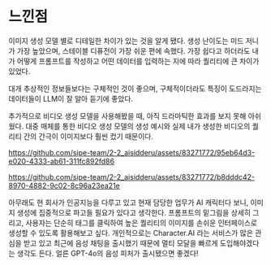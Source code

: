 # 느낀점

이미지 생성 모델 별로 디테일한 차이가 있는 것을 알게 됐다. 생성 난이도는 미드 저니가 가장 높았으며, 스테이블 디퓨전이 가장 쉬운 편에 속했다. 가장 쉽다고 하더라도 내가 어떻게 프롬프트를 작성하고 어떤 데이터를 입력하는 지에 따라 퀄리티에 큰 차이가 있었다.

대개 추상적인 정보들보다는 구체적인 것이 좋으며, 구체적이더라도 특징이 도드라지는 데이터들이 LLM이 잘 알아 듣기에 좋았다.

추가적으로 비디오 생성 모델을 사용해봤을 때, 아직 드라마틱한 효과를 보지 못해 아쉬웠다. 대중 매체를 통한 비디오 생성 모델의 생성 예시와 실제 내가 생성한 비디오의 퀄리티 간의 간극이 이미지보다 훨씬 컸기 때문이다.

https://github.com/sipe-team/2-2_aisidderu/assets/83271772/95eb64d3-e020-4333-ab61-311fc892fd86

https://github.com/sipe-team/2-2_aisidderu/assets/83271772/b8dddc42-8970-4882-9c02-8c96a23ea21e

아무래도 현 회사가 인공지능을 다루고 있고 현재 담당한 업무가 AI 캐릭터다 보니, 이미지 생성에 집중적으로 파고들 필요가 있다고 생각한다. 프롬프트의 밑그림을 상세히 그리고, 사용자는 단순히 태그를 클릭하여 높은 퀄리티의
이미지를 손쉬운 인터페이스로 생성할 수 있도록 활용해보고 싶다. 개인적으로는 Character.AI 라는 서비스가 많은 관심을 받고 있고 최근에 음성 채팅을 출시했기 때문에 멀티 모달을 빠르게 도입해야겠다는 생각도 든다. 얼른 GPT-4o의 음성 피처가 출시됐으면 좋겠다!
